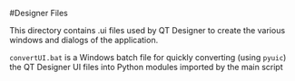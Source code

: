 #Designer Files

This directory contains .ui files used by QT Designer to create the various 
windows and dialogs of the application.

`convertUI.bat` is a Windows batch file for quickly converting (using `pyuic`) the
 QT Designer UI files into Python modules imported by the main script